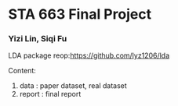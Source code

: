 # STA 663 Final Project
###  Yizi Lin, Siqi Fu

LDA package reop:https://github.com/lyz1206/lda <br>

Content:
1. data : paper dataset, real dataset
2. report : final report
